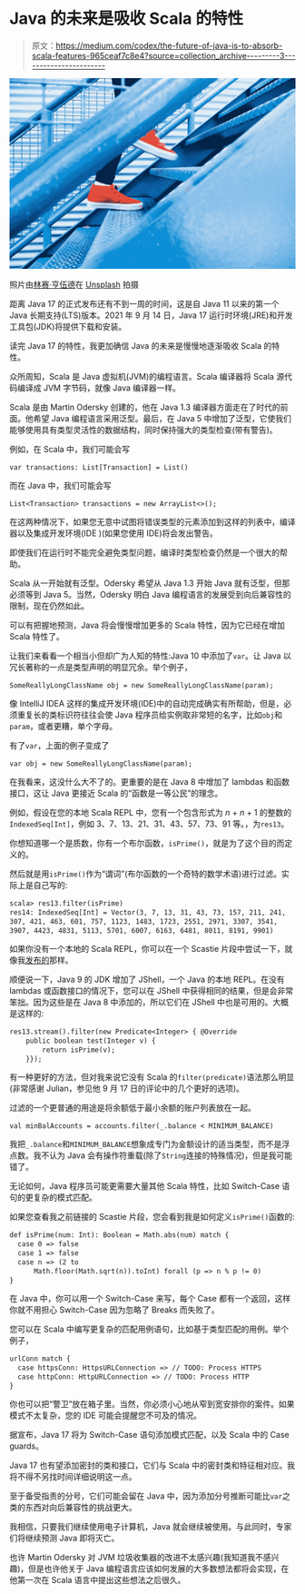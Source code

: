 # Java 的未来是吸收 Scala 的特性

> 原文：<https://medium.com/codex/the-future-of-java-is-to-absorb-scala-features-965ceaf7c8e4?source=collection_archive---------3----------------------->

![](img/65716d87c4271a2eacdd25bc08ac8d43.png)

照片由[林赛·亨伍德](https://unsplash.com/@lindsayhenwood?utm_source=medium&utm_medium=referral)在 [Unsplash](https://unsplash.com?utm_source=medium&utm_medium=referral) 拍摄

距离 Java 17 的正式发布还有不到一周的时间，这是自 Java 11 以来的第一个 Java 长期支持(LTS)版本。2021 年 9 月 14 日，Java 17 运行时环境(JRE)和开发工具包(JDK)将提供下载和安装。

读完 Java 17 的特性，我更加确信 Java 的未来是慢慢地逐渐吸收 Scala 的特性。

众所周知，Scala 是 Java 虚拟机(JVM)的编程语言。Scala 编译器将 Scala 源代码编译成 JVM 字节码，就像 Java 编译器一样。

Scala 是由 Martin Odersky 创建的，他在 Java 1.3 编译器方面走在了时代的前面。他希望 Java 编程语言采用泛型。最后，在 Java 5 中增加了泛型，它使我们能够使用具有类型灵活性的数据结构，同时保持强大的类型检查(带有警告)。

例如，在 Scala 中，我们可能会写

```
var transactions: List[Transaction] = List()
```

而在 Java 中，我们可能会写

```
List<Transaction> transactions = new ArrayList<>();
```

在这两种情况下，如果您无意中试图将错误类型的元素添加到这样的列表中，编译器以及集成开发环境(IDE )(如果您使用 IDE)将会发出警告。

即使我们在运行时不能完全避免类型问题，编译时类型检查仍然是一个很大的帮助。

Scala 从一开始就有泛型。Odersky 希望从 Java 1.3 开始 Java 就有泛型，但那必须等到 Java 5。当然，Odersky 明白 Java 编程语言的发展受到向后兼容性的限制，现在仍然如此。

可以有把握地预测，Java 将会慢慢增加更多的 Scala 特性，因为它已经在增加 Scala 特性了。

让我们来看看一个相当小但却广为人知的特性:Java 10 中添加了`var`。让 Java 以冗长著称的一点是类型声明的明显冗余。举个例子，

```
SomeReallyLongClassName obj = new SomeReallyLongClassName(param);
```

像 IntelliJ IDEA 这样的集成开发环境(IDE)中的自动完成确实有所帮助，但是，必须重复长的类标识符往往会使 Java 程序员给实例取非常短的名字，比如`obj`和`param`，或者更糟，单个字母。

有了`var`，上面的例子变成了

```
var obj = new SomeReallyLongClassName(param);
```

在我看来，这没什么大不了的。更重要的是在 Java 8 中增加了 lambdas 和函数接口，这让 Java 更接近 Scala 的“函数是一等公民”的理念。

例如，假设在您的本地 Scala REPL 中，您有一个包含形式为 *n* + *n* + 1 的整数的`IndexedSeq[Int]`，例如 3、7、13、21、31、43、57、73、91 等。，为`res13`。

你想知道哪一个是质数，你有一个布尔函数，`isPrime()`，就是为了这个目的而定义的。

然后就是用`isPrime()`作为“谓词”(布尔函数的一个奇特的数学术语)进行过滤。实际上是自己写的:

```
scala> res13.filter(isPrime)
res14: IndexedSeq[Int] = Vector(3, 7, 13, 31, 43, 73, 157, 211, 241, 307, 421, 463, 601, 757, 1123, 1483, 1723, 2551, 2971, 3307, 3541, 3907, 4423, 4831, 5113, 5701, 6007, 6163, 6481, 8011, 8191, 9901)
```

如果你没有一个本地的 Scala REPL，你可以在一个 Scastie 片段中尝试一下，就像我[发布的](https://scastie.scala-lang.org/ffMCYaHjTZqjgGNyPaa68w)那样。

顺便说一下，Java 9 的 JDK 增加了 JShell，一个 Java 的本地 REPL。在没有 lambdas 或函数接口的情况下，您可以在 JShell 中获得相同的结果，但是会非常笨拙。因为这些是在 Java 8 中添加的，所以它们在 JShell 中也是可用的。大概是这样的:

```
res13.stream().filter(new Predicate<Integer> { @Override
    public boolean test(Integer v) {
        return isPrime(v);
    }});
```

有一种更好的方法，但对我来说它没有 Scala 的`filter(predicate)`语法那么明显(非常感谢 Julian，参见他 9 月 17 日的评论中的几个更好的选项)。

过滤的一个更普通的用途是将余额低于最小余额的账户列表放在一起。

```
val minBalAccounts = accounts.filter(_.balance < MINIMUM_BALANCE)
```

我把`_.balance`和`MINIMUM_BALANCE`想象成专门为金额设计的适当类型，而不是浮点数。我不认为 Java 会有操作符重载(除了`String`连接的特殊情况)，但是我可能错了。

无论如何，Java 程序员可能更需要大量其他 Scala 特性，比如 Switch-Case 语句的更复杂的模式匹配。

如果您查看我之前链接的 Scastie 片段，您会看到我是如何定义`isPrime()`函数的:

```
def isPrime(num: Int): Boolean = Math.abs(num) match {
  case 0 => false
  case 1 => false
  case n => (2 to 
      Math.floor(Math.sqrt(n)).toInt) forall (p => n % p != 0)
}
```

在 Java 中，你可以用一个 Switch-Case 来写，每个 Case 都有一个返回，这样你就不用担心 Switch-Case 因为忽略了 Breaks 而失败了。

您可以在 Scala 中编写更复杂的匹配用例语句，比如基于类型匹配的用例。举个例子，

```
urlConn match {
  case httpsConn: HttpsURLConnection => // TODO: Process HTTPS
  case httpConn: HttpURLConnection => // TODO: Process HTTP
}
```

你也可以把“警卫”放在箱子里。当然，你必须小心地从窄到宽安排你的案件。如果模式不太复杂，您的 IDE 可能会提醒您不可及的情况。

据宣布，Java 17 将为 Switch-Case 语句添加模式匹配，以及 Scala 中的 Case guards。

Java 17 也有望添加密封的类和接口，它们与 Scala 中的密封类和特征相对应。我将不得不另找时间详细说明这一点。

至于备受指责的分号，它们可能会留在 Java 中，因为添加分号推断可能比`var`之类的东西对向后兼容性的挑战更大。

我相信，只要我们继续使用电子计算机，Java 就会继续被使用。与此同时，专家们将继续预测 Java 即将灭亡。

也许 Martin Odersky 对 JVM 垃圾收集器的改进不太感兴趣(我知道我不感兴趣)，但是也许他关于 Java 编程语言应该如何发展的大多数想法都将会实现，在他第一次在 Scala 语言中提出这些想法之后很久。